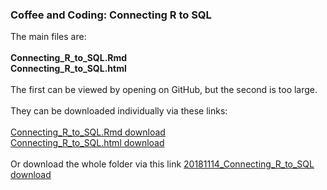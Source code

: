 ### Coffee and Coding: Connecting R to SQL

The main files are:
<br>
<br>
**Connecting_R_to_SQL.Rmd** 
<br>
**Connecting_R_to_SQL.html**
<br>
<br>
The first can be viewed by opening on GitHub, but the second is too large.
<br>
<br>
They can be downloaded individually via these links:
<br>
<br>
[Connecting_R_to_SQL.Rmd download](https://minhaskamal.github.io/DownGit/#/home?url=https://github.com/departmentfortransport/coffee-and-coding/blob/sql_r/20181114_Connecting_R_to_SQL/Connecting_R_to_SQL.Rmd)
<br>
[Connecting_R_to_SQL.html download](https://minhaskamal.github.io/DownGit/#/home?url=https://github.com/departmentfortransport/coffee-and-coding/blob/sql_r/20181114_Connecting_R_to_SQL/Connecting_R_to_SQL.html)
<br>
<br>
Or download the whole folder via this link
[20181114_Connecting_R_to_SQL download](https://minhaskamal.github.io/DownGit/#/home?url=https://github.com/departmentfortransport/coffee-and-coding/tree/sql_r/20181114_Connecting_R_to_SQL)